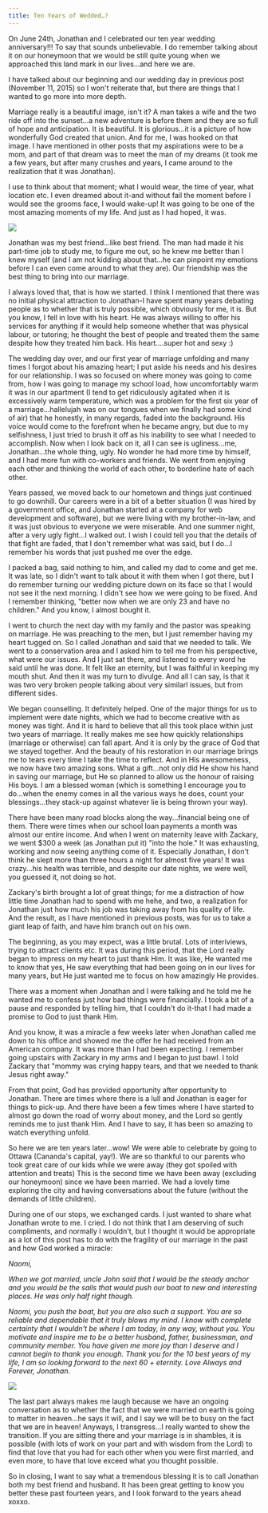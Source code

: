 ```yaml
---
title: Ten Years of Wedded…?
---
```


On June 24th, Jonathan and I celebrated our ten year wedding anniversary!!! To say that sounds unbelievable. I do remember talking about it on our honeymoon that we would be still quite young when we approached this land mark in our lives...and here we are.

I have talked about our beginning and our wedding day in previous post (November 11, 2015) so I won't reiterate that, but there are things that I wanted to go more into more depth.

Marriage really is a beautiful image, isn't it? A man takes a wife and the two ride off into the sunset...a new adventure is before them and they are so full of hope and anticipation. It is beautiful. It is glorious...it is a picture of how wonderfully God created that union. And for me, I was hooked on that image. I have mentioned in other posts that my aspirations were to be a mom, and part of that dream was to meet the man of my dreams (it took me a few years, but after many crushes and years, I came around to the realization that it was Jonathan).

I use to think about that moment; what I would wear, the time of year, what location etc. I even dreamed about it-and without fail the moment before I would see the grooms face, I would wake-up! It was going to be one of the most amazing moments of my life. And just as I had hoped, it was.

![](/images/wedding-day.jpg)

Jonathan was my best friend...like best friend. The man had made it his part-time job to study me, to figure me out, so he knew me better than I knew myself (and I am not kidding about that...he can pinpoint my emotions before I can even come around to what they are). Our friendship was the best thing to bring into our marriage.

I always loved that, that is how we started. I think I mentioned that there was no initial physical attraction to Jonathan-I have spent many years debating people as to whether that is truly possible, which obviously for me, it is. But you know, I fell in love with his heart. He was always willing to offer his services for anything if it would help someone whether that was physical labour, or tutoring; he thought the best of people and treated them the same despite how they treated him back. His heart....super hot and sexy :)

The wedding day over, and our first year of marriage unfolding and many times I forgot about his amazing heart; I put aside his needs and his desires for our relationship. I was so focused on where money was going to come from, how I was going to manage my school load, how uncomfortably warm it was in our apartment (I tend to get ridiculously agitated when it is excessively warm temperature, which was a problem for the first six year of a marriage...hallelujah was on our tongues when we finally had some kind of air) that he honestly, in many regards, faded into the background. His voice would come to the forefront when he became angry, but due to my selfishness, I just tried to brush it off as his inability to see what I needed to accomplish. Now when I look back on it, all I can see is ugliness...me, Jonathan...the whole thing, ugly. No wonder he had more time by himself, and I had more fun with co-workers and friends. We went from enjoying each other and thinking the world of each other, to borderline hate of each other.

Years passed, we moved back to our hometown and things just continued to go downhill. Our careers were in a bit of a better situation (I was hired by a government office, and Jonathan started at a company for web development and software), but we were living with my brother-in-law, and it was just obvious to everyone we were miserable. And one summer night, after a very ugly fight...I walked out. I wish I could tell you that the details of that fight are faded, that I don't remember what was said, but I do...I remember his words that just pushed me over the edge.

I packed a bag, said nothing to him, and called my dad to come and get me. It was late, so I didn't want to talk about it with them when I got there, but I do remember turning our wedding picture down on its face so that I would not see it the next morning. I didn't see how we were going to be fixed. And I remember thinking, "better now when we are only 23 and have no children." And you know, I almost bought it.

I went to church the next day with my family and the pastor was speaking on marriage. He was preaching to the men, but I just remember having my heart tugged on. So I called Jonathan and said that we needed to talk. We went to a conservation area and I asked him to tell me from his perspective, what were our issues. And I just sat there, and listened to every word he said until he was done. It felt like an eternity, but I was faithful in keeping my mouth shut. And then it was my turn to divulge. And all I can say, is that it was two very broken people talking about very similarl issues, but from different sides.

We began counselling. It definitely helped. One of the major things for us to implement were date nights, which we had to become creative with as money was tight. And it is hard to believe that all this took place within just two years of marriage. It really makes me see how quickly relationships (marriage or otherwise) can fall apart. And it is only by the grace of God that we stayed together. And the beauty of his restoration in our marriage brings me to tears every time I take the time to reflect. And in His awesomeness, we now have two amazing sons. What a gift...not only did He show his hand in saving our marriage, but He so planned to allow us the honour of raising His boys. I am a blessed woman (which is something I encourage you to do...when the enemy comes in all the various ways he does, count your blessings...they stack-up against whatever lie is being thrown your way).

There have been many road blocks along the way...financial being one of them. There were times when our school loan payments a month was almost our entire income. And when I went on maternity leave with Zackary, we went $300 a week (as Jonathan put it) "into the hole." It was exhausting, working and now seeing anything come of it. Especially Jonathan, I don't think he slept more than three hours a night for almost five years! It was crazy...his health was terrible, and despite our date nights, we were well, you guessed it, not doing so hot.

Zackary's birth brought a lot of great things; for me a distraction of how little time Jonathan had to spend with me hehe, and two, a realization for Jonathan just how much his job was taking away from his quality of life. And the result, as I have mentioned in previous posts, was for us to take a giant leap of faith, and have him branch out on his own.

The beginning, as you may expect, was a little brutal. Lots of interiviews, trying to attract clients etc. It was during this period, that the Lord really began to impress on my heart to just thank Him. It was like, He wanted me to know that yes, He saw everything that had been going on in our lives for many years, but He just wanted me to focus on how amazingly He provides.

There was a moment when Jonathan and I were talking and he told me he wanted me to confess just how bad things were financially. I took a bit of a pause and responded by telling him, that I couldn't do it-that I had made a promise to God to just thank Him.

And you know, it was a miracle a few weeks later when Jonathan called me down to his office and showed me the offer he had received from an American company. It was more than I had been expecting. I remember going upstairs with Zackary in my arms and I began to just bawl. I told Zackary that "mommy was crying happy tears, and that we needed to thank Jesus right away."

From that point, God has provided opportunity after opportunity to Jonathan. There are times where there is a lull and Jonathan is eager for things to pick-up. And there have been a few times where I have started to almost go down the road of worry about money, and the Lord so gently reminds me to just thank Him. And I have to say, it has been so amazing to watch everything unfold.

So here we are ten years later...wow! We were able to celebrate by going to Ottawa (Cananda's capital, yay!). We are so thankful to our parents who took great care of our kids while we were away (they got spoiled with attention and treats) This is the second time we have been away (excluding our honeymoon) since we have been married. We had a lovely time exploring the city and having conversations about the future (without the demands of little children).

During one of our stops, we exchanged cards. I just wanted to share what Jonathan wrote to me. I cried. I do not think that I am deserving of such compliments, and normally I wouldn't, but I thought it would be appropriate as a lot of this post has to do with the fragility of our marriage in the past and how God worked a miracle:

_Naomi,_

_When we got married, uncle John said that I would be the steady anchor and you would be the sails that would push our boat to new and interesting places. He was only half right though._

_Naomi, you push the boat, but you are also such a support. You are so reliable and dependable that it truly blows my mind. I know with complete certainty that I wouldn't be where I am today, in any way, without you. You motivate and inspire me to be a better husband, father, businessman, and community member. You have given me more joy than I deserve and I cannot begin to thank you enough. Thank you for the 10 best years of my life, I am so looking forward to the next 60 + eternity. Love Always and Forever, Jonathan._

![](/images/ten-years.jpg)

The last part always makes me laugh because we have an ongoing conversation as to whether the fact that we were married on earth is going to matter in heaven...he says it will, and I say we will be to busy on the fact that we are in heaven! Anyways, I transgress...I really wanted to show the transition. If you are sitting there and your marriage is in shambles, it is possible (with lots of work on your part and with wisdom from the Lord) to find that love that you had for each other when you were first married, and even more, to have that love exceed what you thought possible.

So in closing, I want to say what a tremendous blessing it is to call Jonathan both my best friend and husband. It has been great getting to know you better these past fourteen years, and I look forward to the years ahead xoxxo.
